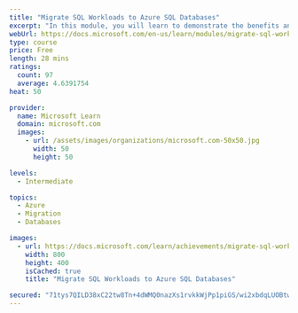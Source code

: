 ```yaml
---
title: "Migrate SQL Workloads to Azure SQL Databases"
excerpt: "In this module, you will learn to demonstrate the benefits and processes for moving a SQL Server database to Azure SQL Database."
webUrl: https://docs.microsoft.com/en-us/learn/modules/migrate-sql-workloads-azure-sql-databases/
type: course
price: Free
length: 28 mins
ratings:
  count: 97
  average: 4.6391754
heat: 50

provider:
  name: Microsoft Learn
  domain: microsoft.com
  images:
    - url: /assets/images/organizations/microsoft.com-50x50.jpg
      width: 50
      height: 50

levels:
  - Intermediate

topics:
  - Azure
  - Migration
  - Databases

images:
  - url: https://docs.microsoft.com/learn/achievements/migrate-sql-workloads-to-azure-sql-databases-social.png
    width: 800
    height: 400
    isCached: true
    title: "Migrate SQL Workloads to Azure SQL Databases"

secured: "71tys7QILD38xC22tw8Tn+4dWMQ0nazXs1rvkkWjPp1piGS/wi2xbdqLUOBtwDddS5RbK4ILbjGtjlEuU14C48q++c9e6emjTQugVYgct1eJYC5j2VfFkNCN+/7lCTPhm+Nxy4syQ3enE1tdbATxJxWaVTtc0/5Otd+qi+Q3n9ZiGWXMlutmbGc8zgcC23iTmOy2a+iSZP4vj5n47QLnn/e6eX9gj3nyCZd1dgGP47SfgoZcMk80pA2Gcn78wKHE666QTp8DVCrlPnFROmF5aiQGeGs0pJyvVYnkjm+ChmOpOdDT4ZZUMXn5RCGN9QrvYryQ/+kNAiOpxpWX6h50rQvryBgFLcNqWHUTRg6UilORjS/mboUp29ezsTrP/SII/ggWAgQAZIsuhZO4m28d2A==;oLeMtn60WR4OfgzKQllrCQ=="
---
```


